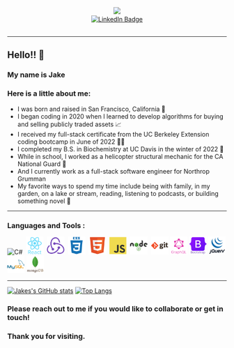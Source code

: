 <div id="header" align="center">
  <img src="https://media.giphy.com/media/WFZvB7VIXBgiz3oDXE/giphy.gif" width="100"/>
</div>
<div id="badges" align='center'>
  <a href="https://www.linkedin.com/in/jake--walsh">
    <img src="https://img.shields.io/badge/LinkedIn-white?style=for-the-badge&logo=linkedin&logoColor=blue" alt="LinkedIn Badge"/>
  </a>
</div>
<div  align="center">
  <img src="https://komarev.com/ghpvc/?username=jkwalsh127&style=flat-square&color=blue" alt=""/>
</div>

---

## Hello!! 👋 
### My name is Jake
### Here is a little about me:

- I was born and raised in San Francisco, California 🌉
- I began coding in 2020 when I learned to develop algorithms for buying and selling publicly traded assets 📈
- I received my full-stack certificate from the UC Berkeley Extension coding bootcamp in June of 2022 👨‍💻
- I completed my B.S. in Biochemistry at UC Davis in the winter of 2022  🧪
- While in school, I worked as a helicopter structural mechanic for the CA National Guard 🚁
- And I currently work as a full-stack software engineer for Northrop Grumman
- My favorite ways to spend my time include being with family, in my garden, on a lake or stream, reading, listening to podcasts, or building something novel 🌱

---
### Languages and Tools :
<div>
  <img src="https://github.com/devicons/devicon/blob/master/icons/react/c-line.svg" title="C#" alt="C#" width="40" height="40"/>&nbsp;
  <img src="https://github.com/devicons/devicon/blob/master/icons/react/react-original-wordmark.svg" title="React" alt="React" width="40" height="40"/>&nbsp;
  <img src="https://github.com/devicons/devicon/blob/master/icons/redux/redux-original.svg" title="Redux" alt="Redux " width="40" height="40"/>&nbsp;
  <img src="https://github.com/devicons/devicon/blob/master/icons/css3/css3-plain-wordmark.svg"  title="CSS3" alt="CSS" width="40" height="40"/>&nbsp;
  <img src="https://github.com/devicons/devicon/blob/master/icons/html5/html5-original.svg" title="HTML5" alt="HTML" width="40" height="40"/>&nbsp;
  <img src="https://github.com/devicons/devicon/blob/master/icons/javascript/javascript-original.svg" title="JavaScript" alt="JavaScript" width="40" height="40"/>&nbsp;
  <img src="https://github.com/devicons/devicon/blob/master/icons/nodejs/nodejs-original-wordmark.svg" title="NodeJS" alt="NodeJS" width="40" height="40"/>&nbsp;
  <img src="https://github.com/devicons/devicon/blob/master/icons/git/git-original-wordmark.svg" title="Git" **alt="Git" width="40" height="40"/>
  <img src="https://github.com/devicons/devicon/blob/master/icons/graphql/graphql-plain-wordmark.svg" title="GraphQL" **alt="Git" width="40" height="40"/>
  <img src="https://github.com/devicons/devicon/blob/master/icons/bootstrap/bootstrap-original-wordmark.svg" title="Bootstrap" **alt="Git" width="40" height="40"/>
  <img src="https://github.com/devicons/devicon/blob/master/icons/jquery/jquery-original-wordmark.svg" title="jQuery" **alt="Git" width="40" height="40"/>
  <img src="https://github.com/devicons/devicon/blob/master/icons/mysql/mysql-original-wordmark.svg" title="MySQL" **alt="Git" width="40" height="40"/>
  <img src="https://github.com/devicons/devicon/blob/master/icons/mongodb/mongodb-original-wordmark.svg" title="MongoDB" **alt="Git" width="40" height="40"/>
</div>

---
[![Jakes's GitHub stats](https://github-readme-stats.vercel.app/api?username=jkwalsh127&count_private=true&show_icons=true&theme=merko)](https://github.com/jkwalsh127/github-readme-stats)
[![Top Langs](https://github-readme-stats.vercel.app/api/top-langs/?username=jkwalsh127&layout=compact&theme=dark)](https://github.com/jkwalsh127/github-readme-stats)




### Please reach out to me if you would like to collaborate or get in touch! 
### Thank you for visiting.
